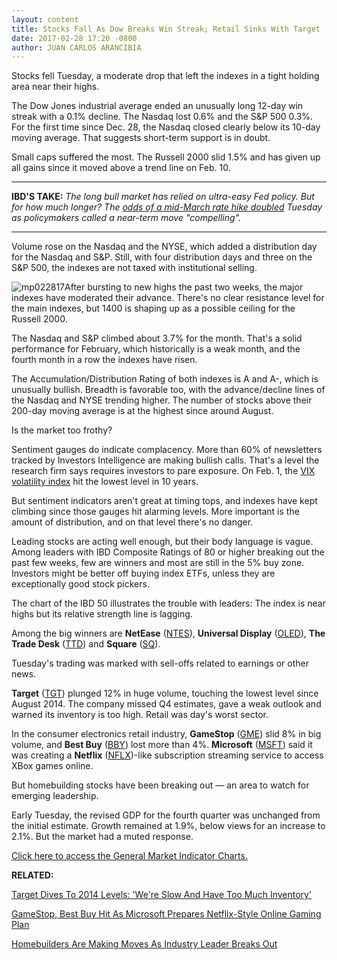 ```yaml
---
layout: content
title: Stocks Fall As Dow Breaks Win Streak; Retail Sinks With Target
date: 2017-02-28 17:20 -0800
author: JUAN CARLOS ARANCIBIA
---
```









Stocks fell Tuesday, a moderate drop that left the indexes in a tight holding area near their highs.


The Dow Jones industrial average ended an unusually long 12-day win streak with a 0.1% decline. The Nasdaq lost 0.6% and the S&P 500 0.3%. For the first time since Dec. 28, the Nasdaq closed clearly below its 10-day moving average. That suggests short-term support is in doubt.


Small caps suffered the most. The Russell 2000 slid 1.5% and has given up all gains since it moved above a trend line on Feb. 10.




---


**IBD'S TAKE:** *The long bull market has relied on ultra-easy Fed policy. But for how much longer? The [odds of a mid-March rate hike doubled](https://www.investors.com/news/economy/fed-rate-hike-odds-double-as-policymakers-preempt-trump/) Tuesday as policymakers called a near-term move "compelling".*




---


Volume rose on the Nasdaq and the NYSE, which added a distribution day for the Nasdaq and S&P. Still, with four distribution days and three on the S&P 500, the indexes are not taxed with institutional selling.


![mp022817](https://www.investors.com/wp-content/uploads/2017/02/MP022817-165x300.png)After bursting to new highs the past two weeks, the major indexes have moderated their advance. There's no clear resistance level for the main indexes, but 1400 is shaping up as a possible ceiling for the Russell 2000.


The Nasdaq and S&P climbed about 3.7% for the month. That's a solid performance for February, which historically is a weak month, and the fourth month in a row the indexes have risen.


The Accumulation/Distribution Rating of both indexes is A and A-, which is unusually bullish. Breadth is favorable too, with the advance/decline lines of the Nasdaq and NYSE trending higher. The number of stocks above their 200-day moving average is at the highest since around August.


Is the market too frothy?


Sentiment gauges do indicate complacency. More than 60% of newsletters tracked by Investors Intelligence are making bullish calls. That's a level the research firm says requires investors to pare exposure. On Feb. 1, the [VIX volatility index](http://research.investors.com/psychological-market-indicators/chart?type=volatility) hit the lowest level in 10 years.


But sentiment indicators aren't great at timing tops, and indexes have kept climbing since those gauges hit alarming levels. More important is the amount of distribution, and on that level there's no danger.


Leading stocks are acting well enough, but their body language is vague. Among leaders with IBD Composite Ratings of 80 or higher breaking out the past few weeks, few are winners and most are still in the 5% buy zone. Investors might be better off buying index ETFs, unless they are exceptionally good stock pickers.


The chart of the IBD 50 illustrates the trouble with leaders: The index is near highs but its relative strength line is lagging.


Among the big winners are **NetEase** ([NTES](https://research.investors.com/quote.aspx?symbol=NTES)), **Universal Display** ([OLED](https://research.investors.com/quote.aspx?symbol=OLED)), **The Trade Desk** ([TTD](https://research.investors.com/quote.aspx?symbol=TTD)) and **Square** ([SQ](https://research.investors.com/quote.aspx?symbol=SQ)).


Tuesday's trading was marked with sell-offs related to earnings or other news.


**Target** ([TGT](https://research.investors.com/quote.aspx?symbol=TGT)) plunged 12% in huge volume, touching the lowest level since August 2014. The company missed Q4 estimates, gave a weak outlook and warned its inventory is too high. Retail was day's worst sector.


In the consumer electronics retail industry, **GameStop** ([GME](https://research.investors.com/quote.aspx?symbol=GME)) slid 8% in big volume, and **Best Buy** ([BBY](https://research.investors.com/quote.aspx?symbol=BBY)) lost more than 4%. **Microsoft** ([MSFT](https://research.investors.com/quote.aspx?symbol=MSFT)) said it was creating a **Netflix** ([NFLX](https://research.investors.com/quote.aspx?symbol=NFLX))-like subscription streaming service to access XBox games online.


But homebuilding stocks have been breaking out — an area to watch for emerging leadership.


Early Tuesday, the revised GDP for the fourth quarter was unchanged from the initial estimate. Growth remained at 1.9%, below views for an increase to 2.1%. But the market had a muted response.


[Click here to access the General Market Indicator Charts.](https://www.investors.com/wp-content/uploads/2017/02/IBD2802152522GMI.pdf)


**RELATED:**


[Target Dives To 2014 Levels: 'We're Slow And Have Too Much Inventory'](https://www.investors.com/news/target-reports-q4-earnings/)


[GameStop, Best Buy Hit As Microsoft Prepares Netflix-Style Online Gaming Plan](https://www.investors.com/news/technology/gamestop-hammered-as-microsoft-prepares-netflix-style-online-gaming-plan/)


[Homebuilders Are Making Moves As Industry Leader Breaks Out](https://www.investors.com/research/ibd-industry-themes/homebuilders-are-making-moves-as-industry-leader-breaks-out/)




